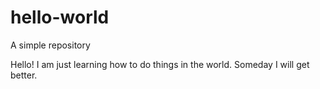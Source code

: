 # hello-world
A simple repository

Hello! I am just learning how to do things in the world.
Someday I will get better.
